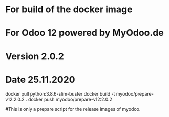 # For build of the docker image
# For Odoo 12 powered by MyOdoo.de
# Version 2.0.2
# Date 25.11.2020
docker pull python:3.8.6-slim-buster
docker build -t myodoo/prepare-v12:2.0.2 .
docker push myodoo/prepare-v12:2.0.2

#This is only a prepare script for the release images of myodoo.
